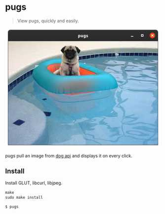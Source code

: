 # pugs

> View pugs, quickly and easily.

![screenshot](screenshot.png)

pugs pull an image from [dog api](https://dog.ceo/dog-api/) and displays it on every click.

## Install

Install GLUT, libcurl, libjpeg.

```
make
sudo make install
```

```
$ pugs
```
